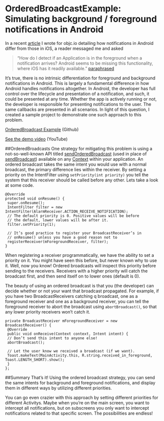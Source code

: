 OrderedBroadcastExample: Simulating background / foreground notifications in Android
=======================

In a recent [article](http://www.objc.io/issue-11/android-notifications.html) I wrote for objc.io detailing how notifications in Android differ from those in iOS, a reader messaged me and asked 

>“How do I detect if an Application is in the foreground when a notification arrives? Android seems to be missing this functionality, where iOS has it readily available.” [paraphrased](https://twitter.com/GiovaMaster/status/451090345582133249)

It’s true, there is no intrinsic differentiation for foreground and background notifications in Android. This is largely a fundamental difference in how Android handles notifications altogether. In Android, the developer has full control over the lifecycle and presentation of a notification, and such, it could be presented at any time. Whether the app is actively running or not, the developer is responsible for presenting notifications to the user. The same callbacks are presented in all scenarios. In light of this question, I created a sample project to demonstrate one such approach to this problem.

[OrderedBroadcast Example](https://github.com/kevinthecity/OrderedBroadcastExample "OrderedBroadcast Example") (Github)

[See the demo video](https://www.youtube.com/watch?v=lLPZy8MxJvs) (YouTube)

##OrderedBroadcasts 
One strategy for mitigating this problem is using a not-so-well-known API titled [sendOrderedBroadcast](http://developer.android.com/reference/android/content/Context.html#sendOrderedBroadcast%28android.content.Intent,%20java.lang.String%29) (used in place of [sendBroadcast](http://developer.android.com/reference/android/content/Context.html#sendBroadcast(android.content.Intent))) available on any [Context](http://developer.android.com/reference/android/content/Context.html) within your application. An ordered broadcast takes the same intent you would use with a normal broadcast, the primary difference lies within the receiver. By setting a priority on the IntentFilter using `setPriority(int priority)` you tell the system that this receiver should be called before any other. Lets take a look at some code.

	@Override
	protected void onResume() {
	 super.onResume();
	 IntentFilter filter = new IntentFilter(AlarmReceiver.ACTION_RECEIVE_NOTIFICATION);
	 // The default priority is 0. Positive values will be before
	 // the default, lower values will be after it.
	 filter.setPriority(1);

	 // It’s good practice to register your BroadcastReceiver’s in
	 // onResume() unless you have a good reason not to
	 registerReceiver(mForegroundReceiver, filter);
	}

When registering a receiver programmatically, we have the ability to set a priority on it. You might have seen this before, but never known why to use it. Well, now you know! Ordered broadcasts will inspect this priority before sending to the receivers. Receivers with a higher priority will catch the broadcast first, and then send itself on to lower ones (default is 0).

The beauty of using an ordered broadcast is that you (the developer) can decide whether or not your want that broadcast propagated. For example, if you have two BroadcastReceivers catching q broadcast, one as a foreground receiver and one as a background receiver, you can tell the foreground receiver to abort the broadcast using `abortBroadcast()`, so that any lower priority receivers won’t catch it.

	private BroadcastReceiver mForegroundReceiver = new BroadcastReceiver() {
	 @Override
	 public void onReceive(Context context, Intent intent) {
	 // Don’t send this intent to anyone else!
	 abortBroadcast();

	 // Let the user know we received a broadcast (if we want).
	 Toast.makeText(MainActivity.this, R.string.received_in_foreground, Toast.LENGTH_SHORT).show();
	 }
	};

##Summary 
That’s it! Using the ordered broadcast strategy, you can send the same intents for background and foreground notifications, and display them in different ways by utilizing different priorities.

You can go even crazier with this approach by setting different priorities for different Activitys. Maybe when you’re on the main screen, you want to intercept all notifications, but on subscreens you only want to intercept notifications related to that specific screen. The possibilities are endless!
